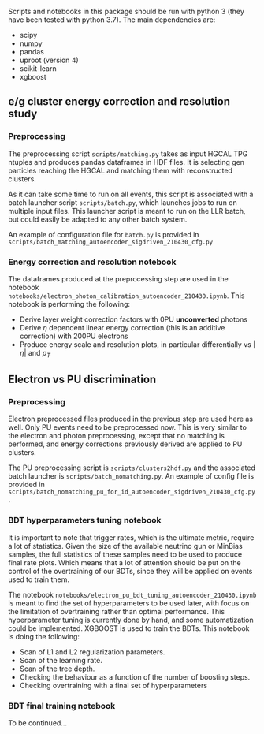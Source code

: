 Scripts and notebooks in this package should be run with python 3 (they have been tested with python 3.7). The main dependencies are:
- scipy
- numpy
- pandas
- uproot (version 4)
- scikit-learn
- xgboost

## e/g cluster energy correction and resolution study
### Preprocessing
The preprocessing script `scripts/matching.py` takes as input HGCAL TPG ntuples and produces pandas dataframes in HDF files. It is selecting gen particles reaching the HGCAL and matching them with reconstructed clusters.

As it can take some time to run on all events, this script is associated with a batch launcher script `scripts/batch.py`, which launches jobs to run on multiple input files. This launcher script is meant to run on the LLR batch, but could easily be adapted to any other batch system.

An example of configuration file for `batch.py` is provided in `scripts/batch_matching_autoencoder_sigdriven_210430_cfg.py`

### Energy correction and resolution notebook
The dataframes produced at the preprocessing step are used in the notebook `notebooks/electron_photon_calibration_autoencoder_210430.ipynb`. This notebook is performing the following:
- Derive layer weight correction factors with 0PU **unconverted** photons
- Derive $\eta$ dependent linear energy correction (this is an additive correction) with 200PU electrons
- Produce energy scale and resolution plots, in particular differentially vs  $|\eta|$ and $p_T$

## Electron vs PU discrimination
### Preprocessing
Electron preprocessed files produced in the previous step are used here as well. Only PU events need to be preprocessed now. This is very similar to the electron and photon preprocessing, except that no matching is performed, and energy corrections previously derived are applied to PU clusters.

The PU preprocessing script is `scripts/clusters2hdf.py` and the associated batch launcher is `scripts/batch_nomatching.py`. An example of config file is provided in `scripts/batch_nomatching_pu_for_id_autoencoder_sigdriven_210430_cfg.py`.

### BDT hyperparameters tuning notebook
It is important to note that trigger rates, which is the ultimate metric, require a lot of statistics. Given the size of the available neutrino gun or MinBias samples, the full statistics of these samples need to be used to produce final rate plots. Which means that a lot of attention should be put on the control of the overtraining of our BDTs, since they will be applied on events used to train them.

The notebook `notebooks/electron_pu_bdt_tuning_autoencoder_210430.ipynb` is meant to find the set of hyperparameters to be used later, with focus on the limitation of overtraining rather than optimal performance. This hyperparameter tuning is currently done by hand, and some automatization could be implemented.  XGBOOST is used to train the BDTs. This notebook is doing the following:
- Scan of L1 and L2 regularization parameters. 
- Scan of the learning rate. 
- Scan of the tree depth. 
- Checking the behaviour as a function of the number of boosting steps. 
- Checking overtraining with a final set of hyperparameters

### BDT final training notebook
To be continued...
